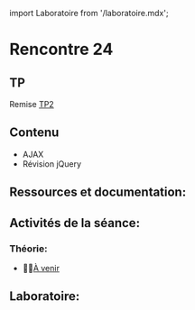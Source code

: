 import Laboratoire from '/laboratoire.mdx';

# Rencontre 24

## TP
Remise [TP2](/tp/tp2) 

## Contenu
- AJAX
- Révision jQuery 

## Ressources et documentation: 

## Activités de la séance: 

### Théorie: 
- 🔗🚧[À venir](BRISE)

## Laboratoire: 
<Laboratoire nom="10XX-S24_Lab1"/>
<Laboratoire nom="10XX-S24_Lab2"/>





